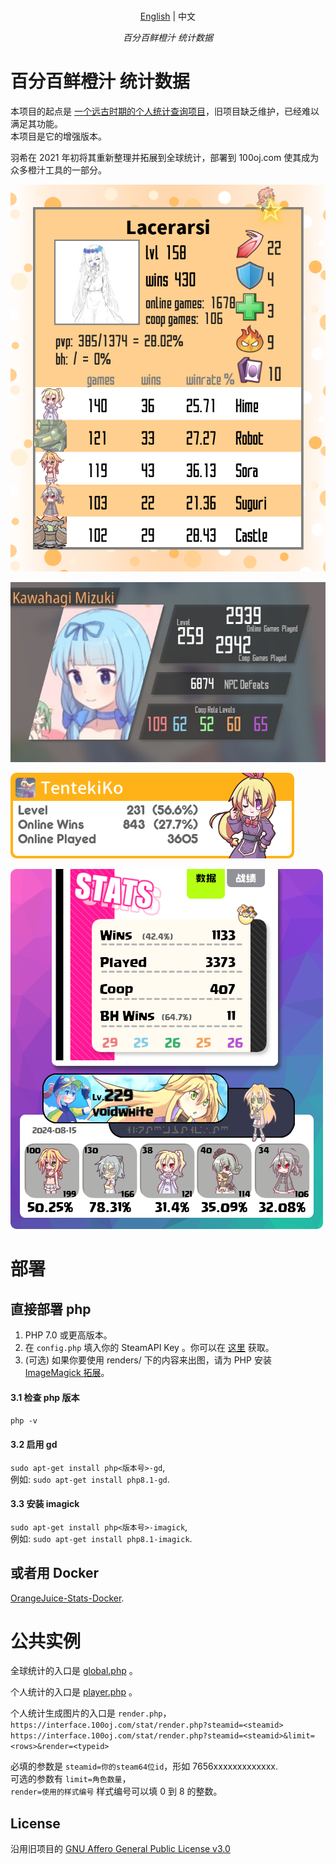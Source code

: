 <p align="center">
    <br> <a href="README.md">English</a> | 中文
</p>
<p align="center">
    <em>百分百鲜橙汁 统计数据</em>
</p>

# 百分百鲜橙汁 统计数据
本项目的起点是 [一个远古时期的个人统计查询项目](https://gitlab.com/gabuch2/orange-juice-stats)，旧项目缺乏维护，已经难以满足其功能。   
本项目是它的增强版本。   

羽希在 2021 年初将其重新整理并拓展到全球统计，部署到 100oj.com 使其成为众多橙汁工具的一部分。

![render0](doc/render0.png)   

![render1](doc/render1.png)   

![render5](doc/render5.png)   

![render7](doc/render7.png)   

# 部署
## 直接部署 php

1. PHP 7.0 或更高版本。   
2. 在 ``config.php`` 填入你的 SteamAPI Key 。你可以在 [这里](https://steamcommunity.com/dev) 获取。   
3. (可选) 如果你要使用 renders/ 下的内容来出图，请为 PHP 安装 [ImageMagick 拓展](https://www.php.net/manual/en/imagick.setup.php)。

#### 3.1 检查 php 版本
``php -v``

#### 3.2 启用 gd
``sudo apt-get install php<版本号>-gd``,   
例如: ``sudo apt-get install php8.1-gd``.

#### 3.3 安装 imagick
``sudo apt-get install php<版本号>-imagick``,   
例如: ``sudo apt-get install php8.1-imagick``.

## 或者用 Docker
[OrangeJuice-Stats-Docker](https://github.com/Hanekihyouka/OrangeJuice-Stats-Docker).   

# 公共实例

全球统计的入口是 [global.php](https://interface.100oj.com/stat/global.php) 。

个人统计的入口是 [player.php](https://interface.100oj.com/stat/player.php) 。

个人统计生成图片的入口是 ``render.php``，   
``https://interface.100oj.com/stat/render.php?steamid=<steamid>``   
``https://interface.100oj.com/stat/render.php?steamid=<steamid>&limit=<rows>&render=<typeid>``   

必填的参数是 ``steamid=你的steam64位id``，形如 7656xxxxxxxxxxxxx.   
可选的参数有 ``limit=角色数量``，   
``render=使用的样式编号`` 样式编号可以填 0 到 8 的整数。   


## License
沿用旧项目的 [GNU Affero General Public License v3.0](https://www.gnu.org/licenses/agpl-3.0.en.html)
